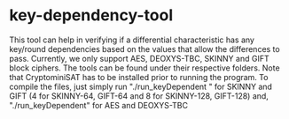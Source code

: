 # key-dependency-tool

This tool can help in verifying if a differential characteristic has any key/round dependencies based on the values that allow the differences to pass. Currently, we only support AES, DEOXYS-TBC, SKINNY and GIFT block ciphers.
The tools can be found under their respective folders.
Note that CryptominiSAT has to be installed prior to running the program.
To compile the files, just simply run 
"./run_keyDependent <SIZE>" for SKINNY and GIFT (4 for SKINNY-64, GIFT-64 and 8 for SKINNY-128, GIFT-128) and,
"./run_keyDependent" for AES and DEOXYS-TBC
